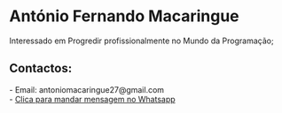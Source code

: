 # <h1>António Fernando Macaringue</h1>
 
Interessado em Progredir profissionalmente no Mundo da Programação;<br>


<h2><strong>Contactos:</strong></h2>
- Email: <link>antoniomacaringue27@gmail.com </link><br>
- <a href="https://wa.me/258840410143"> Clica para mandar mensagem no Whatsapp</a>
